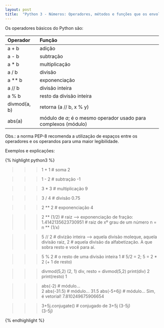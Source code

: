 ```yaml
---
layout: post
title:  "Python 3 - Números: Operadores, métodos e funções que os envolvem" 
---
```



Os operadores básicos do Python são:

Operador | Função
 :--- | :---
a + b | adição
a - b | subtração
a * b | multiplicação
a / b | divisão
a ** b | exponenciação
a // b | divisão inteira
a % b | resto da divisão inteira
divmod(a, b) | retorna (a // b, x % y)
abs(a) | módulo de *a*; é o mesmo operador usado para complexos (módulo)


Obs.: a norma PEP-8 recomenda a utilização de espaços entre os operadores e os operandos para uma maior legibilidade.

Exemplos e explicações:

{% highlight python3 %}
>>> 1 + 1  # soma
2

>>> 1 - 2  # subtração
-1

>>> 3 * 3  # multiplicação
9

>>> 3 / 4  # divisão
0.75

>>> 2 ** 2  # exponenciação
4

>>> 2 ** (1/2)      # raiz --> exponenciação de fração:
1.4142135623730951  # raiz de xº grau de um número n = n ** (1/x)

>>> 5 // 2  # divizão inteira --> aquela divisão moleque, aquela divisão raiz,
2           # aquela divisão da alfabetização. A que sobra resto e você para aí.

>>> 5 % 2   # o resto de uma divisão inteira
1           # 5/2 = 2; 5 = 2 * 2 (+ 1 de resto)

>>> divmod(5,2)
(2, 1)
>>> div, resto = divmod(5,2)
>>> print(div)
2
>>> print(resto)
1

>>> abs(-2)        # módulo...   
2
>>> abs(-31.5)     # módulo...
31.5
>>> abs(-5+6j)      # módulo... Sim, é vetorial!
7.810249675906654

>>> 3+5j.conjugate()  # conjugado de 3+5j (3-5j)   
(3-5j)

{% endhighlight %}

